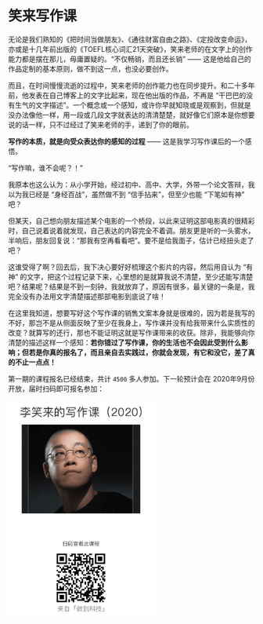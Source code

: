 # 笑来写作课

无论是我们熟知的《把时间当做朋友》、《通往财富自由之路》、《定投改变命运》，亦或是十几年前出版的《TOEFL核心词汇21天突破》，笑来老师的在文字上的创作能力都是摆在那儿，毋庸置疑的。“不仅畅销，而且还长销” —— 这是他给自己的作品定制的基本原则，做不到这一点，也没必要创作。

而且，在时间慢慢流逝的过程中，笑来老师的创作能力也在同步提升。和二十多年前，他发表在自己博客上的文字比起来，现在他出版的作品，不再是 “干巴巴的没有生气的文字描述”。一个概念或一个感知，或许你早就知晓或是观察到，但就是没办法像他一样，用一段或几段文字就表达的清清楚楚，就好像它们原本是你想要说的话一样，只不过经过了笑来老师的手，递到了你的眼前。

**写作的本质，就是向受众表达你的感知的过程** —— 这是我学习写作课后的一个感悟。

“写作嘛，谁不会呢？！” 

我原本也这么认为：从小学开始，经过初中、高中、大学，外带一个论文答辩，我以为我已经是 “身经百战”，虽然做不到 “信手拈来”，但至少也能 “下笔如有神” 吧？

但某天，自己想向朋友描述某个电影的一个桥段，以此来证明这部电影真的很精彩时，自己说着说着就发现，自己表达的内容完全不着调。朋友更是听的一头雾水，半响后，朋友回复说：“那我有空再看看吧”。要不是给我面子，估计已经扭头走了吧？

这谁受得了啊？回去后，我下决心要好好梳理这个影片的内容，然后用自认为 “有神” 的文字，把这个过程记录下来，心里想的是就算我说不清楚，至少还能写清楚吧？结果呢？结果是不到一刻钟，我就放弃了，原因有很多，最关键的一条是，我完全没有办法用文字清楚描述那部电影到底说了啥！

在这里我知道，想要写好这个写作课的销售文案本身就是很难的，因为若是我写的不好，那岂不是从侧面反映了至少在我身上，写作课并没有给我带来什么实质性的改变？就算写的还行，那也不能证明这就是写作课带来的收获。除非，我能够向你清楚的描述这样一个感知：**若你错过了写作课，你的生活也不会因此受到什么影响；但若是你真的报名了，而且亲自去实践过，你就会发现，有它和没它，差了真的不止一点点！**

第一期的课程报名已经结束，共计 `4500` 多人参加。下一轮预计会在 2020年9月份开放，届时扫码即可报名参加：

 <img src='../assets/lesson_writing.png' alt='邀请码' width='300'/>
